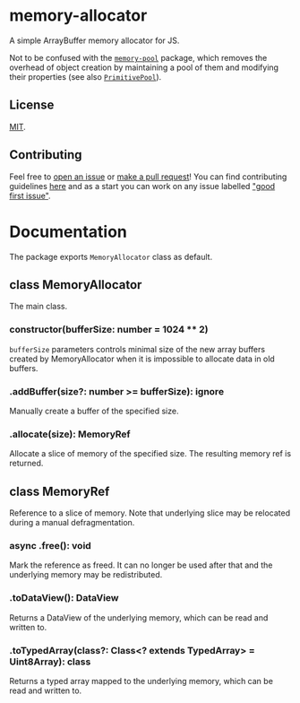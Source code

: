 # memory-allocator
A simple ArrayBuffer memory allocator for JS.

Not to be confused with the [`memory-pool`](https://www.npmjs.com/package/memory-pool) package, which removes the overhead of object creation by maintaining a pool of them and modifying their properties (see also [`PrimitivePool`](https://github.com/gkjohnson/three-mesh-bvh/blob/master/src/utils/PrimitivePool.js)).

## License
[MIT](LICENSE).

## Contributing
Feel free to [open an issue](https://github.com/warriors-life/memory-allocator/issues/new) or [make a pull request](https://github.com/warriors-life/memory-allocator/pulls)! You can find contributing guidelines [here](CONTIBUTING.md) and as a start you can work on any issue labelled ["good first issue"](https://github.com/warriors-life/memory-allocator/issues?q=is%3Aissue+is%3Aopen+label%3A%22good+first+issue%22).

# Documentation
The package exports `MemoryAllocator` class as default.

## class MemoryAllocator
The main class.

### constructor(bufferSize: number = 1024 ** 2)
`bufferSize` parameters controls minimal size of the new array buffers created by MemoryAllocator when it is impossible to allocate data in old buffers.

### .addBuffer(size?: number >= bufferSize): ignore
Manually create a buffer of the specified size.

### .allocate(size): MemoryRef
Allocate a slice of memory of the specified size. The resulting memory ref is returned.

## class MemoryRef
Reference to a slice of memory. Note that underlying slice may be relocated during a manual defragmentation.

### async .free(): void
Mark the reference as freed. It can no longer be used after that and the underlying memory may be redistributed.

### .toDataView(): DataView
Returns a DataView of the underlying memory, which can be read and written to.

### .toTypedArray(class?: Class\<? extends TypedArray\> = Uint8Array): class
Returns a typed array mapped to the underlying memory, which can be read and written to.
